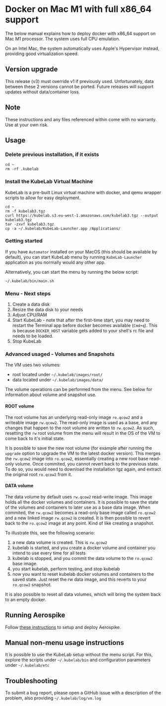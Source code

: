 # Docker on Mac M1 with full x86_64 support

The below manual explains how to deploy docker with x86_64 support on Mac M1 processor. The system uses full CPU emulation.

On an Intel Mac, the system automatically uses Apple's Hypervisor instead, providing good virtualization speed.

## Version upgrade

This release (v3) must override v1 if previously used. Unfortunately, data between these 2 versions cannot be ported. Future releases will support updates without data/container loss.

## Note

These instructions and any files referenced within come with no warranty. Use at your own risk.

## Usage

### Delete previous installation, if it exists

```
cd ~
rm -rf .kubelab
```

### Install the KubeLab Virtual Machine

KubeLab is a pre-built Linux virtual machine with docker, and qemu wrapper scripts to allow for easy deployment.

```
cd ~
rm -f kubelab3.tgz
curl https://kubelab.s3.eu-west-1.amazonaws.com/kubelab3.tgz --output kubelab3.tgz
tar -zxvf kubelab3.tgz
cp -a ~/.kubelab/KubeLab-Launcher.app /Applications/
```

### Getting started

If you have `Automator` installed on your MacOS (this should be available by default), you can start KubeLab menu by running `KubeLab-Launcher` application as you normally would any other app.

Alternatively, you can start the menu by running the below script:

```
~/.kubelab/bin/main.sh
```

### Menu - Next steps

1. Create a data disk
2. Resize the data disk to your needs
3. Adjust CPU/RAM
4. Start KubeLab - note that after the first-time start, you may need to restart the Terminal app before docker becomes available (`Cmd+q`). This is because `DOCKER_HOST` variable gets added to your shell's rc file and needs to be loaded.
5. Stop KubeLab

### Advanced usaged - Volumes and Snapshots

The VM uses two volumes:
 * root located under `~/.kubelab/images/root/`
 * data located under `~/.kubelab/images/data/`

The volume operations can be performed from the menu. See below for information about volume and snapshot use.

#### ROOT volume

The root volume has an underlying read-only image `ro.qcow2` and a writeable image `rw.qcow2`. The read-only image is used as a base, and any changes that happen to the root volume are written to `rw.qcow2`. As such, resetting the `rw` root volume from the menu will result in the OS of the VM to come back to it's initial state.

It is possible to save the new root volume (for example after running the `upgrade` option to upgrade the VM to the latest docker version). This merges the `rw.qcow2` image into `ro.qcow2`, essentially creating a new root base read-only volume. Once commited, you cannot revert back to the previous state. To do so, you would need to download the installation tgz again, and extract the original root `ro.qcow2` from it.

#### DATA volume

The data volume by default uses `rw.qcow2` read-write image. This image holds all the docker volumes and containers. It is possible to save the state of the volumes and containers to later use as a base data image. When commited, the `rw.qcow2` becomes a read-only base image called `ro.qcow2` and a new linked image `rw.qcow2` is created. It is then possible to revert back to the `ro.qcow2` image at any point. Kind of like creating a snapshot.

To illustrate this, see the following scenario:
1. a new data volume is created. This is `rw.qcow2`
2. kubelab is started, and you create a docker volume and container you intend to use every time for all tests
3. kubelab is stopped, and you commit the data volume to the `ro.qcow2` base image.
4. you start kubelab, perform testing, and stop kubelab
5. now you want to reset kubelab docker volumes and containers to the saved state. Just reset the rw data image, and this reverts to your `ro.qcow2` snapshot.

It is also possible to reset all data volumes, which will bring the system back to an empty docker.

## Running Aerospike

Follow [these instructions](https://docs.aerospike.com/server/operations/install/docker-desktop#procedure) to setup and deploy Aerospike.

## Manual non-menu usage instructions

It is possible to use the KubeLab setup without the menu script. For this, explore the scripts under `~/.kubelab/bin` and configuration parameters under `~/.kubelab/etc`

## Troubleshooting

To submit a bug report, please open a GitHub issue with a description of the problem, also providing `~/.kubelab/log/vm.log`
